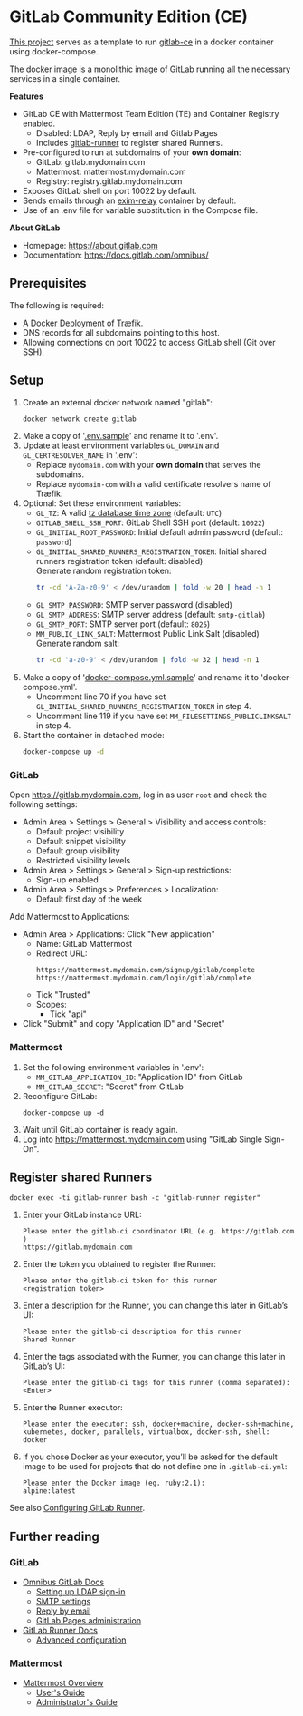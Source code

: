 # GitLab Community Edition (CE)

[This project](https://gitlab.b-data.ch/docker/deployments/gitlab-ce) serves as
a template to run [gitlab-ce](https://hub.docker.com/r/gitlab/gitlab-ce) in a
docker container using docker-compose.

The docker image is a monolithic image of GitLab running all the necessary
services in a single container.

**Features**

*  GitLab CE with Mattermost Team Edition (TE) and Container Registry enabled.
    *  Disabled: LDAP, Reply by email and Gitlab Pages
    *  Includes [gitlab-runner](https://hub.docker.com/r/gitlab/gitlab-runner)
       to register shared Runners.
*  Pre-configured to run at subdomains of your **own domain**:
    *  GitLab: gitlab.mydomain.com
    *  Mattermost: mattermost.mydomain.com
    *  Registry: registry.gitlab.mydomain.com
*  Exposes GitLab shell on port 10022 by default.
*  Sends emails through an
   [exim-relay](https://hub.docker.com/r/devture/exim-relay) container by
   default.
*  Use of an .env file for variable substitution in the Compose file.

**About GitLab**

*  Homepage: https://about.gitlab.com
*  Documentation: https://docs.gitlab.com/omnibus/

## Prerequisites

The following is required:

*  A [Docker Deployment](https://gitlab.b-data.ch/docker/deployments) of [Træfik](https://gitlab.b-data.ch/docker/deployments/traefik).
*  DNS records for all subdomains pointing to this host.
*  Allowing connections on port 10022 to access GitLab shell (Git over SSH).

## Setup

1.  Create an external docker network named "gitlab":  
    ```bash
    docker network create gitlab
    ```
1.  Make a copy of '[.env.sample](.env.sample)' and rename it to '.env'.
1.  Update at least environment variables `GL_DOMAIN` and
    `GL_CERTRESOLVER_NAME` in '.env':
    *  Replace `mydomain.com` with your **own domain** that serves the
       subdomains.
    *  Replace `mydomain-com` with a valid certificate resolvers name of Træfik.
1.  Optional: Set these environment variables:
    *  `GL_TZ`: A valid [tz database time zone](https://en.wikipedia.org/wiki/List_of_tz_database_time_zones)
        (default: `UTC`)
    *  `GITLAB_SHELL_SSH_PORT`: GitLab Shell SSH port (default: `10022`)
    *  `GL_INITIAL_ROOT_PASSWORD`: Initial default admin password (default:
        `password`)
    *  `GL_INITIAL_SHARED_RUNNERS_REGISTRATION_TOKEN`: Initial shared runners
        registration token (default: disabled)  
        Generate random registration token:  
        ```bash
        tr -cd 'A-Za-z0-9' < /dev/urandom | fold -w 20 | head -n 1
        ```
    *  `GL_SMTP_PASSWORD`: SMTP server password (disabled)
    *  `GL_SMTP_ADDRESS`: SMTP server address (default: `smtp-gitlab`)
    *  `GL_SMTP_PORT`: SMTP server port (default: `8025`)
    *  `MM_PUBLIC_LINK_SALT`: Mattermost Public Link Salt (disabled)  
        Generate random salt:  
        ```bash
        tr -cd 'a-z0-9' < /dev/urandom | fold -w 32 | head -n 1
        ```
1.  Make a copy of '[docker-compose.yml.sample](docker-compose.yml.sample)' and
    rename it to 'docker-compose.yml'.
    *  Uncomment line 70 if you have set
       `GL_INITIAL_SHARED_RUNNERS_REGISTRATION_TOKEN` in step 4.
    *  Uncomment line 119 if you have set `MM_FILESETTINGS_PUBLICLINKSALT` in
       step 4.
1.  Start the container in detached mode:  
    ```bash
    docker-compose up -d
    ```

### GitLab

Open https://gitlab.mydomain.com, log in as user `root` and check the following
settings:

*  Admin Area > Settings > General > Visibility and access controls:
    *  Default project visibility
    *  Default snippet visibility
    *  Default group visibility
    *  Restricted visibility levels
*  Admin Area > Settings > General > Sign-up restrictions:
    *  Sign-up enabled
*  Admin Area > Settings > Preferences > Localization:
    *  Default first day of the week

Add Mattermost to Applications:

*  Admin Area > Applications: Click "New application"
    *  Name: GitLab Mattermost
    *  Redirect URL:
        ```
        https://mattermost.mydomain.com/signup/gitlab/complete
        https://mattermost.mydomain.com/login/gitlab/complete
        ```
    *  Tick "Trusted"
    *  Scopes:
        *  Tick "api"
*  Click "Submit" and copy "Application ID" and "Secret"

### Mattermost

1.  Set the following environment variables in '.env':
    *  `MM_GITLAB_APPLICATION_ID`: "Application ID" from GitLab
    *  `MM_GITLAB_SECRET`: "Secret" from GitLab
1.  Reconfigure GitLab:  
    ```shell
    docker-compose up -d
    ```
1. Wait until GitLab container is ready again.
1. Log into https://mattermost.mydomain.com using "GitLab Single Sign-On".

## Register shared Runners

```shell
docker exec -ti gitlab-runner bash -c "gitlab-runner register"
```

1.  Enter your GitLab instance URL:
    ```
    Please enter the gitlab-ci coordinator URL (e.g. https://gitlab.com )
    https://gitlab.mydomain.com
    ```
1.  Enter the token you obtained to register the Runner:
    ```
    Please enter the gitlab-ci token for this runner
    <registration token>
    ```
1.  Enter a description for the Runner, you can change this later in GitLab’s UI:
    ```
    Please enter the gitlab-ci description for this runner
    Shared Runner
    ```
1.  Enter the tags associated with the Runner, you can change this later in
    GitLab’s UI:
    ```
    Please enter the gitlab-ci tags for this runner (comma separated):
    <Enter>
    ```
1.  Enter the Runner executor:
    ```
    Please enter the executor: ssh, docker+machine, docker-ssh+machine, kubernetes, docker, parallels, virtualbox, docker-ssh, shell:
    docker
    ```
1.  If you chose Docker as your executor, you’ll be asked for the default image
    to be used for projects that do not define one in `.gitlab-ci.yml`:
    ```
    Please enter the Docker image (eg. ruby:2.1):
    alpine:latest
    ```
See also
[Configuring GitLab Runner](https://docs.gitlab.com/runner/configuration/).

## Further reading

### GitLab

*  [Omnibus GitLab Docs](https://docs.gitlab.com/omnibus/)
    *  [Setting up LDAP sign-in](https://docs.gitlab.com/omnibus/settings/ldap.html)
    *  [SMTP settings](https://docs.gitlab.com/omnibus/settings/smtp.html)
    *  [Reply by email](https://docs.gitlab.com/ce/administration/reply_by_email.html)
    *  [GitLab Pages administration](https://docs.gitlab.com/ce/administration/pages/)
*  [GitLab Runner Docs](https://docs.gitlab.com/runner/)
    *  [Advanced configuration](https://docs.gitlab.com/runner/configuration/advanced-configuration.html)

### Mattermost

*  [Mattermost Overview](https://docs.mattermost.com/overview/index.html)
    *  [User's Guide](https://docs.mattermost.com/guides/user.html)
    *  [Administrator's Guide](https://docs.mattermost.com/guides/administrator.html)
